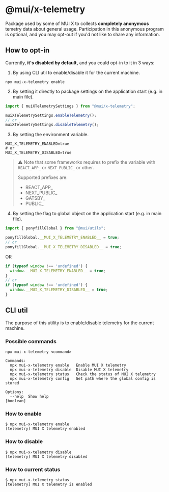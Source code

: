 # @mui/x-telemetry

Package used by some of MUI X to collects **completely anonymous** temetry data about general usage. Participation in this anonymous program is optional, and you may opt-out if you'd not like to share any information.

## How to opt-in

Currently, **it's disabled by default,** and you could opt-in to it in 3 ways:
1. By using CLI util to enable/disable it for the current machine.
```shell
npx mui-x-telemetry enable
```

2. By setting it directly to package settings on the application start (e.g. in main file).
```js
import { muiXTelemetrySettings } from "@mui/x-telemetry";

muiXTelemetrySettings.enableTelemetry();
// or
muiXTelemetrySettings.disableTelemetry();
```

3. By setting the environment variable.
```dotenv
MUI_X_TELEMETRY_ENABLED=true
# or
MUI_X_TELEMETRY_DISABLED=true
```
> ⚠️ Note that some frameworks requires to prefix the variable with `REACT_APP_` or `NEXT_PUBLIC_` or other.
>
> Supported prefixes are:
> - REACT_APP_
> - NEXT_PUBLIC_
> - GATSBY_
> - PUBLIC_

4. By setting the flag to global object on the application start (e.g. in main file).
```js
import { ponyfillGlobal } from "@mui/utils";

ponyfillGlobal.__MUI_X_TELEMETRY_ENABLED__ = true;
// or
ponyfillGlobal.__MUI_X_TELEMETRY_DISABLED__ = true;
```
OR
```js
if (typeof window !== 'undefined') {
  window.__MUI_X_TELEMETRY_ENABLED__ = true;
}
// or
if (typeof window !== 'undefined') {
  window.__MUI_X_TELEMETRY_DISABLED__ = true;
}
```

## CLI util

The purpose of this utility is to enable/disable telemetry for the current machine.

### Possible commands

```
npx mui-x-telemetry <command>

Commands:
  npx mui-x-telemetry enable   Enable MUI X telemetry
  npx mui-x-telemetry disable  Disable MUI X telemetry
  npx mui-x-telemetry status   Check the status of MUI X telemetry
  npx mui-x-telemetry config   Get path where the global config is stored

Options:
  --help  Show help                                                    [boolean]
```

### How to enable
```shell
$ npx mui-x-telemetry enable
[telemetry] MUI X telemetry enabled
```

### How to disable
```shell
$ npx mui-x-telemetry disable
[telemetry] MUI X telemetry disabled
```

### How to current status 
```shell
$ npx mui-x-telemetry status
[telemetry] MUI X telemetry is enabled
```
